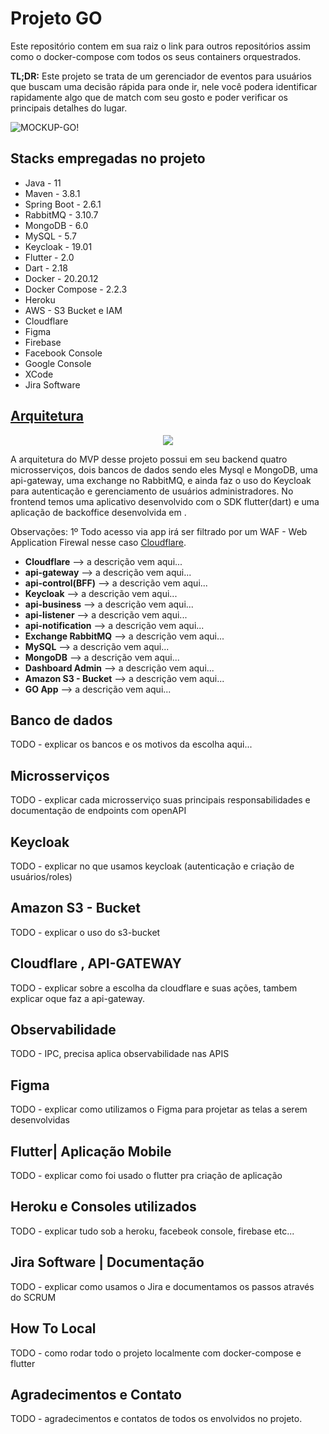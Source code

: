 # Projeto GO

Este repositório contem em sua raiz o link para outros repositórios assim como o docker-compose com todos os seus containers orquestrados.

**TL;DR:** Este projeto se trata de um gerenciador de eventos para usuários que buscam uma decisão rápida para onde ir, nele você podera identificar rapidamente algo que de match com seu gosto e poder verificar os principais detalhes do lugar.

![MOCKUP-GO!](https://user-images.githubusercontent.com/48265863/192113098-bb60b60e-a6e7-4348-a6e7-900a27b0eec9.jpg)

## Stacks empregadas no projeto
* Java - 11
* Maven - 3.8.1
* Spring Boot - 2.6.1
* RabbitMQ - 3.10.7
* MongoDB - 6.0
* MySQL - 5.7
* Keycloak - 19.01
* Flutter - 2.0
* Dart - 2.18
* Docker - 20.20.12
* Docker Compose - 2.2.3
* Heroku
* AWS - S3 Bucket e IAM
* Cloudflare
* Figma
* Firebase
* Facebook Console
* Google Console
* XCode
* Jira Software

## [Arquitetura](https://app.diagrams.net/#G1C4F9m1qkxhmU36VOlm15OinctUIdHRtG)
<p align="center">
  <img src="https://user-images.githubusercontent.com/48265863/188970560-d7e0d148-a3ab-4069-b491-146c2ab327da.png">
</p>

A arquitetura do MVP desse projeto possui em seu backend quatro microsserviços, dois bancos de dados sendo eles Mysql e MongoDB, uma api-gateway, uma exchange no RabbitMQ, e ainda faz o uso do Keycloak para autenticação e gerenciamento de usuários administradores. No frontend temos uma aplicativo desenvolvido com o SDK flutter(dart) e uma aplicação de backoffice desenvolvida em <angular ou vuejs>.

  Observações:
  1º Todo acesso via app irá ser filtrado por um WAF - Web Application Firewal nesse caso [Cloudflare](https://www.cloudflare.com/pt-br/).

* **Cloudflare** --> a descrição vem aqui...
* **api-gateway** --> a descrição vem aqui...
* **api-control(BFF)** --> a descrição vem aqui...
* **Keycloak** --> a descrição vem aqui...
* **api-business** --> a descrição vem aqui...
* **api-listener** --> a descrição vem aqui...
* **api-notification** --> a descrição vem aqui...
* **Exchange RabbitMQ** --> a descrição vem aqui...
* **MySQL** --> a descrição vem aqui...
* **MongoDB** --> a descrição vem aqui...
* **Dashboard Admin** --> a descrição vem aqui...
* **Amazon S3 - Bucket** --> a descrição vem aqui...
* **GO App** --> a descrição vem aqui...

## Banco de dados

  TODO - explicar os bancos e os motivos da escolha aqui...
  
## Microsserviços
  
  TODO - explicar cada microsserviço suas principais responsabilidades e documentação de endpoints com openAPI

## Keycloak
  
  TODO - explicar no que usamos keycloak (autenticação e criação de usuários/roles)
 
## Amazon S3 - Bucket
  
  TODO - explicar o uso do s3-bucket
  
## Cloudflare , API-GATEWAY
  
  TODO - explicar sobre a escolha da cloudflare e suas ações, tambem explicar oque faz a api-gateway.
  
## Observabilidade
  
  TODO - IPC, precisa aplica observabilidade nas APIS

## Figma
  
  TODO - explicar como utilizamos o Figma para projetar as telas a serem desenvolvidas
  
## Flutter| Aplicação Mobile
  
  TODO - explicar como foi usado o flutter pra criação de aplicação

## **Heroku** e Consoles utilizados
 
  TODO - explicar tudo sob a heroku, facebeok console, firebase etc...
  
## Jira Software | Documentação
  
  TODO - explicar como usamos o Jira e documentamos os passos através do SCRUM
  
## How To Local
  
  TODO - como rodar todo o projeto localmente com docker-compose e flutter 
  
## Agradecimentos e Contato
  
  TODO - agradecimentos e contatos de todos os envolvidos no projeto. 
